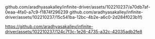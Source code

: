github.com/aradhyasakalley/infinite-driver/assets/102210237/a70db7af-0eaa-4fa0-a7c9-f1874f296239
github.com/aradhyasakalley/infinite-driver/assets/102210237/15c541ba-12bc-4b2e-a6c0-2d284f023b1f)



https://github.com/aradhyasakalley/infinite-driver/assets/102210237/124c7f3c-1e26-4735-a32c-42035adb2fe8

